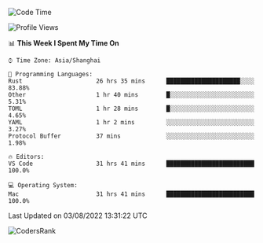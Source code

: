 <!--START_SECTION:waka-->
![Code Time](http://img.shields.io/badge/Code%20Time-1%2C578%20hrs%2048%20mins-blue)

![Profile Views](http://img.shields.io/badge/Profile%20Views-35-blue)

📊 **This Week I Spent My Time On** 

```text
⌚︎ Time Zone: Asia/Shanghai

💬 Programming Languages: 
Rust                     26 hrs 35 mins      █████████████████████░░░░   83.88% 
Other                    1 hr 40 mins        █░░░░░░░░░░░░░░░░░░░░░░░░   5.31% 
TOML                     1 hr 28 mins        █░░░░░░░░░░░░░░░░░░░░░░░░   4.65% 
YAML                     1 hr 2 mins         ░░░░░░░░░░░░░░░░░░░░░░░░░   3.27% 
Protocol Buffer          37 mins             ░░░░░░░░░░░░░░░░░░░░░░░░░   1.98%

🔥 Editors: 
VS Code                  31 hrs 41 mins      █████████████████████████   100.0%

💻 Operating System: 
Mac                      31 hrs 41 mins      █████████████████████████   100.0%

```


 Last Updated on 03/08/2022 13:31:22 UTC
<!--END_SECTION:waka-->

![CodersRank](https://cr-skills-chart-widget.azurewebsites.net/api/api?username=BugenZhao&padding=16&tooltip=true&branding=false&sort-by-score=true&skills=Rust%2C%20Swift%2C%20C%2C%20TypeScript%2C%20Java%2C%20Go%2C%20Dart%2C%20C%2B%2B%2C%20Python%2C%20Assembly%2C%20Shell%2C%20Kotlin)
